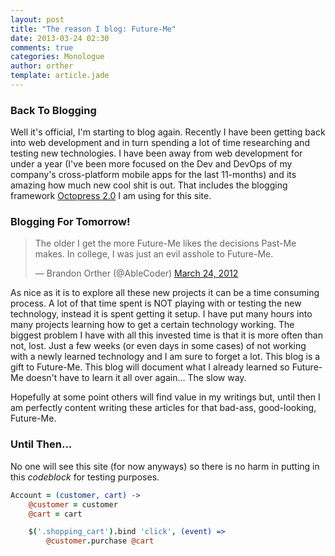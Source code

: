 ```yaml
---
layout: post
title: "The reason I blog: Future-Me"
date: 2013-03-24 02:30
comments: true
categories: Monologue
author: orther
template: article.jade
---
```


### Back To Blogging

Well it's official, I'm starting to blog again. Recently I have been getting back into web
development and in turn spending a lot of time researching and testing new technologies. I have been
away from web development for under a year (I've been more focused on the Dev and DevOps of my
company's cross-platform mobile apps for the last 11-months) and its amazing how much new cool shit
is out. That includes the blogging framework [Octopress 2.0](http://octopress.org/) I am using for this
site.

<span class="more">

### Blogging For Tomorrow!

<blockquote class="twitter-tweet" lang="en" width="1000"><p>The older I get the more Future-Me likes the decisions Past-Me makes. In college, I was just an evil asshole to Future-Me.</p>&mdash; Brandon Orther (@AbleCoder) <a
href="https://twitter.com/AbleCoder/statuses/183474986961485824">March 24, 2012</a></blockquote>
<script async src="//platform.twitter.com/widgets.js" charset="utf-8"></script>

As nice as it is to explore all these new projects it can be a time consuming process. A lot of that
time spent is NOT playing with or testing the new technology, instead it is spent getting it setup.
I have put many hours into many projects learning how to get a certain technology working. The biggest
problem I have with all this invested time is that it is more often than not, lost. Just a few weeks
(or even days in some cases) of not working with a newly learned technology and I am sure to forget
a lot. This blog is a gift to Future-Me. This blog will document what I already learned so
Future-Me doesn't have to learn it all over again... The slow way.

Hopefully at some point others will find value in my writings but, until then I am perfectly
content writing these articles for that bad-ass, good-looking, Future-Me.

### Until Then...

No one will see this site (for now anyways) so there is no harm in putting in this _codeblock_ for
testing purposes.


```coffeescript
Account = (customer, cart) ->
    @customer = customer
    @cart = cart

    $('.shopping_cart').bind 'click', (event) =>
        @customer.purchase @cart
```
